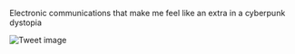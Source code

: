 Electronic communications that make me feel like an extra in a cyberpunk dystopia


![Tweet image](/assets/crosspoast/FynRYVXaYAAoxdS.jpg)

